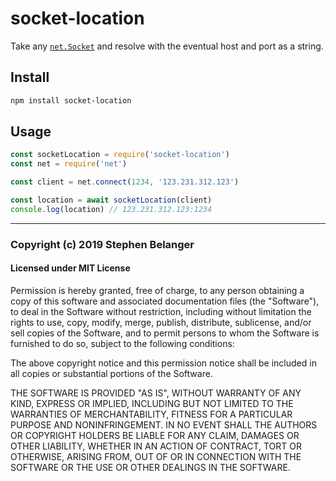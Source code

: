 # socket-location

Take any [`net.Socket`](https://nodejs.org/api/net.html#net_class_net_socket) and resolve with the eventual host and port as a string.

## Install

```sh
npm install socket-location
```

## Usage

```js
const socketLocation = require('socket-location')
const net = require('net')

const client = net.connect(1234, '123.231.312.123')

const location = await socketLocation(client)
console.log(location) // 123.231.312.123:1234
```

---

### Copyright (c) 2019 Stephen Belanger

#### Licensed under MIT License

Permission is hereby granted, free of charge, to any person obtaining a copy of this software and associated documentation files (the "Software"), to deal in the Software without restriction, including without limitation the rights to use, copy, modify, merge, publish, distribute, sublicense, and/or sell copies of the Software, and to permit persons to whom the Software is furnished to do so, subject to the following conditions:

The above copyright notice and this permission notice shall be included in all copies or substantial portions of the Software.

THE SOFTWARE IS PROVIDED "AS IS", WITHOUT WARRANTY OF ANY KIND, EXPRESS OR IMPLIED, INCLUDING BUT NOT LIMITED TO THE WARRANTIES OF MERCHANTABILITY, FITNESS FOR A PARTICULAR PURPOSE AND NONINFRINGEMENT. IN NO EVENT SHALL THE AUTHORS OR COPYRIGHT HOLDERS BE LIABLE FOR ANY CLAIM, DAMAGES OR OTHER LIABILITY, WHETHER IN AN ACTION OF CONTRACT, TORT OR OTHERWISE, ARISING FROM, OUT OF OR IN CONNECTION WITH THE SOFTWARE OR THE USE OR OTHER DEALINGS IN THE SOFTWARE.
